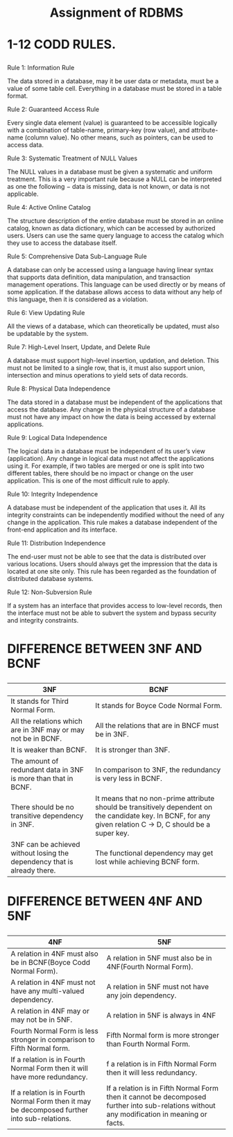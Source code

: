 # <p align="center">Assignment of RDBMS</p>
# <p align="left">1-12 CODD RULES.</p>

Rule 1: Information Rule

The data stored in a database, may it be user data or metadata, must be a value of some table cell. Everything in a database must be stored in a table format.

Rule 2: Guaranteed Access Rule

Every single data element (value) is guaranteed to be accessible logically with a combination of table-name, primary-key (row value), and attribute-name (column value). No other means, such as pointers, can be used to access data.

Rule 3: Systematic Treatment of NULL Values

The NULL values in a database must be given a systematic and uniform treatment. This is a very important rule because a NULL can be interpreted as one the following − data is missing, data is not known, or data is not applicable.

Rule 4: Active Online Catalog

The structure description of the entire database must be stored in an online catalog, known as data dictionary, which can be accessed by authorized users. Users can use the same query language to access the catalog which they use to access the database itself.

Rule 5: Comprehensive Data Sub-Language Rule

A database can only be accessed using a language having linear syntax that supports data definition, data manipulation, and transaction management operations. This language can be used directly or by means of some application. If the database allows access to data without any help of this language, then it is considered as a violation.

Rule 6: View Updating Rule

All the views of a database, which can theoretically be updated, must also be updatable by the system.

Rule 7: High-Level Insert, Update, and Delete Rule

A database must support high-level insertion, updation, and deletion. This must not be limited to a single row, that is, it must also support union, intersection and minus operations to yield sets of data records.

Rule 8: Physical Data Independence

The data stored in a database must be independent of the applications that access the database. Any change in the physical structure of a database must not have any impact on how the data is being accessed by external applications.

Rule 9: Logical Data Independence

The logical data in a database must be independent of its user’s view (application). Any change in logical data must not affect the applications using it. For example, if two tables are merged or one is split into two different tables, there should be no impact or change on the user application. This is one of the most difficult rule to apply.

Rule 10: Integrity Independence

A database must be independent of the application that uses it. All its integrity constraints can be independently modified without the need of any change in the application. This rule makes a database independent of the front-end application and its interface.

Rule 11: Distribution Independence

The end-user must not be able to see that the data is distributed over various locations. Users should always get the impression that the data is located at one site only. This rule has been regarded as the foundation of distributed database systems.

Rule 12: Non-Subversion Rule

If a system has an interface that provides access to low-level records, then the interface must not be able to subvert the system and bypass security and integrity constraints.

# <p align="left"> DIFFERENCE BETWEEN 3NF AND BCNF</p>

3NF | BCNF
|---|---|
It stands for Third Normal Form.	|It stands for Boyce Code Normal Form.
All the relations which are in 3NF may or may not be in BCNF.|All the relations that are in BNCF must be in 3NF.
It is weaker than BCNF.|It is stronger than 3NF.
The amount of redundant data in 3NF is more than that in BCNF.| In comparison to 3NF, the redundancy is very less in BCNF.
There should be no transitive dependency in 3NF.| It means that no non-prime attribute should be transitively dependent on the candidate key.	In BCNF, for any given relation C → D, C should be a super key.
3NF can be achieved without losing the dependency that is already there.| The functional dependency may get lost while achieving BCNF form.


# <p align="left"> DIFFERENCE BETWEEN 4NF AND 5NF</p>
4NF | 5NF
|---|---|
A relation in 4NF must also be in BCNF(Boyce Codd Normal Form).	|A relation in 5NF must also be in 4NF(Fourth Normal Form).
A relation in 4NF must not have any multi-valued dependency.|A relation in 5NF must not have any join dependency.
A relation in 4NF may or may not be in 5NF.|A relation in 5NF is always in 4NF
Fourth Normal Form is less stronger in comparison to Fifth Normal form.|Fifth Normal form is more stronger than Fourth Normal Form.
If a relation is in Fourth Normal Form then it will have more redundancy. | f a relation is in Fifth Normal Form then it will less redundancy.
If a relation is in Fourth Normal Form then it may be decomposed further into sub-relations.|If a relation is in Fifth Normal Form then it cannot be decomposed further into sub-relations without any modification in meaning or facts.
